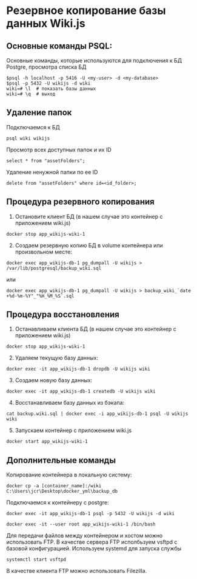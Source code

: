 # Резервное копирование базы данных Wiki.js

## Основные команды PSQL:
Основные команды, которые используются для подключения к БД Postgre, просмотра списка БД
```
$psql -h localhost -p 5416 -U <my-user> -d <my-database>
$psql -p 5432 -U wikijs -d wiki
wiki=# \l  # показать базы данных
wiki=# \q  # выход
```

## Удаление папок
Подключаемся к БД
```
psql wiki wikijs
```
Просмотр всех доступных папок и их ID
```
select * from "assetFolders";
```
Удаление ненужной папки по ее ID
```
delete from "assetFolders" where id=<id_folder>;
```

## Процедура резервного копирования
1. Остановите клиент БД (в нашем случае это контейнер c приложением wiki.js)
```
docker stop app_wikijs-wiki-1 
```
2. Создаем резервную копию БД в volume контейнера или произвольном месте:
```
docker exec app_wikijs-db-1 pg_dumpall -U wikijs > /var/lib/postgresql/backup_wiki.sql
```
или
```
docker exec app_wikijs-db-1 pg_dumpall -U wikijs > backup_wiki_`date +%d-%m-%Y"_"%H_%M_%S`.sql
```

## Процедура восстановления
1. Останавливаем клиента БД (в нашем случае это контейнер с приложением wiki.js)
```
docker stop app_wikijs-wiki-1 
```
2. Удаляем текущую базу данных:
```
docker exec -it app_wikijs-db-1 dropdb -U wikijs wiki
```
3. Создаем новую базу данных:
```
docker exec -it app_wikijs-db-1 createdb -U wikijs wiki
```
4. Восстанавливаем базу данных из бэкапа:
```
cat backup.wiki.sql | docker exec -i app_wikijs-db-1 psql -U wikijs wiki
```
5. Запускаем контейнер c приложением wiki.js
```
docker start app_wikijs-wiki-1  
```

## Дополнительные команды
Копирование контейнера в локальную систему:
```
docker cp -a [container_name]:/wiki C:\Users\jcr\Desktop\docker_yml\backup_db
```
Подключаемся к контейнеру с postgre:
```
docker exec -it app_wikijs-db-1 psql -p 5432 -U wikijs -d wiki
```
```
docker exec -it --user root app_wikijs-wiki-1 /bin/bash
```
Для передачи файлов между контейнером и хостом можно использовать FTP. 
В качестве сервера FTP исполбьзуем vsftpd с базовой конфигурацией.
Используем systemd для запуска службы
```
systemctl start vsftpd
```
В качестве клиента FTP можно использовать Filezilla.
